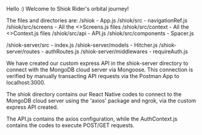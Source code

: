 Hello :) Welcome to Shiok Rider's orbital journey!

The files and directories are:
/shiok - App.js
/shiok/src - navigationRef.js
/shiok/src/screens - All the <>Screens.js files
/shiok/src/context - All the <>Context.js files
/shiok/src/api - API.js
/shiok/src/components - Spacer.js

/shiok-server/src - index.js
/shiok-server/models - Hitcher.js
/shiok-server/routes - authRoutes.js
/shiok-server/middlewares  - requireAuth.js

We have created our custom express API in the shiok-server directory to connect with the MongoDB cloud server via Mongoose. This connection is verified by manually transacting API requests via the Postman App to localhost:3000.

The shiok directory contains our React Native codes to connect to the MongoDB cloud server using the 'axios' package and ngrok, via the custom express API created.

The API.js contains the axios configuration, while the AuthContext.js contains the codes to execute POST/GET requests.
